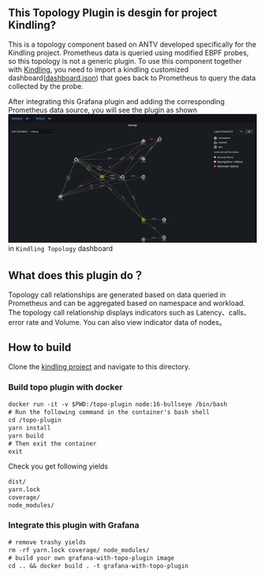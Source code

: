## This Topology Plugin is desgin for project Kindling?
This is a topology component based on ANTV developed specifically for the Kindling project. Prometheus data is queried using modified EBPF probes, so this topology is not a generic plugin.
To use this component together with [Kindling](https://github.com/Kindling-project/kindling), you need to import a kindling customized dashboard([dashboard.json](https://github.com/Kindling-project/kindling/blob/main/grafana-plugins/dashboard-json/topology.json)) that goes back to Prometheus to query the data collected by the probe.


After integrating this Grafana plugin and adding the corresponding Prometheus data source, you will see the plugin as shown
![img](https://raw.githubusercontent.com/thousandxu/zipImage/main/topo-plugin/topo.png) in `Kindling
Topology` dashboard

## What does this plugin do？
Topology call relationships are generated based on data queried in Prometheus and can be aggregated based on namespace and workload. The topology call relationship displays indicators such as Latency、calls、error rate and Volume. You can also view indicator data of nodes。

## How to build

Clone the [kindling project](https://github.com/Kindling-project/kindling) and navigate to this directory.

### Build topo plugin with docker

```shell
docker run -it -v $PWD:/topo-plugin node:16-bullseye /bin/bash
# Run the following command in the container's bash shell
cd /topo-plugin
yarn install
yarn build
# Then exit the container
exit
```

Check you get following yields

```
dist/
yarn.lock
coverage/
node_modules/
```

### Integrate this plugin with Grafana

```shell
# remove trashy yields
rm -rf yarn.lock coverage/ node_modules/
# build your own grafana-with-topo-plugin image
cd .. && docker build . -t grafana-with-topo-plugin
```
